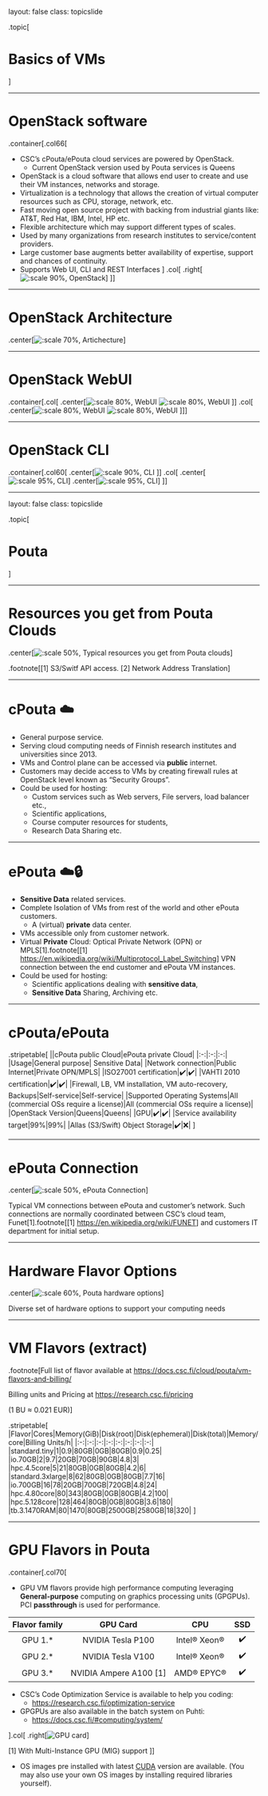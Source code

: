 layout: false
class: topicslide

.topic[

# Basics of VMs

]

---

# OpenStack software

.container[.col66[

* CSC’s cPouta/ePouta cloud services are powered by OpenStack.
  * Current OpenStack version used by Pouta services is Queens
* OpenStack is a cloud software that allows end user to create  and use their VM instances, networks and storage.
* Virtualization is a technology that allows the creation of virtual computer resources such as CPU, storage, network, etc.
* Fast moving open source project with backing from industrial giants like: AT&T, Red Hat, IBM, Intel, HP etc.
* Flexible architecture which may support different types of scales.
* Used by many organizations from research institutes to service/content providers.
* Large customer base augments better availability of expertise, support and chances of continuity.
* Supports Web UI, CLI and REST Interfaces
]
.col[
.right[![:scale 90%, OpenStack](/csc-cloud/img/openStack.png)]
]]

---

# OpenStack Architecture

.center[![:scale 70%, Artichecture](/csc-cloud/img/artichecture.png)]

---

# OpenStack WebUI

.container[.col[
.center[![:scale 80%, WebUI](/csc-cloud/img/webui1.png)
![:scale 80%, WebUI](/csc-cloud/img/webui2.png)
]]
.col[
.center[![:scale 80%, WebUI](/csc-cloud/img/webui3.png)
![:scale 80%, WebUI](/csc-cloud/img/webui4.png)
]]]

---

# OpenStack CLI

.container[.col60[
.center[![:scale 90%, CLI](/csc-cloud/img/cli2.png)
]]
.col[
.center[![:scale 95%, CLI](/csc-cloud/img/cli3.png)]
.center[![:scale 95%, CLI](/csc-cloud/img/cli1.png)]
]]

---
layout: false
class: topicslide

.topic[

# Pouta

]

---

# Resources you get from Pouta Clouds

.center[![:scale 50%, Typical resources you get from Pouta clouds](/csc-cloud/img/typical_Resources_You_get_from_Pouta_Clouds.drawio.png)]


.footnote[\[1\] S3/Switf API access. \[2\] Network Address Translation]

---

# cPouta ☁️

* General purpose service.
* Serving cloud computing needs of Finnish research institutes and universities since 2013.
* VMs and Control plane can be accessed via **public** internet.
* Customers may decide access to VMs by creating firewall rules at OpenStack level known as “Security Groups”.
* Could be used for hosting:
  * Custom services such as Web servers, File servers, load balancer etc.,
  * Scientific applications,
  * Course computer resources for students,
  * Research Data Sharing etc.

---

# ePouta ☁️🔒

* **Sensitive Data** related services.
* Complete Isolation of VMs from rest of the world and other ePouta customers.
  * A (virtual) **private** data center.
* VMs accessible only from customer network.
* Virtual **Private** Cloud: Optical Private Network (OPN) or MPLS[1].footnote[[1] <https://en.wikipedia.org/wiki/Multiprotocol_Label_Switching>] VPN connection between the end customer and ePouta VM instances.
* Could be used for hosting:
  * Scientific applications dealing with **sensitive data**,
  * **Sensitive Data** Sharing, Archiving etc.

---

# cPouta/ePouta

.stripetable[
||cPouta public Cloud|ePouta private Cloud|
|:-:|:-:|:-:|
|Usage|General purpose| Sensitive Data|
|Network connection|Public Internet|Private OPN/MPLS|
|ISO27001 certification|✔️|✔️|
|VAHTI 2010 certification|✔️|✔️|
|Firewall, LB, VM installation, VM auto-recovery, Backups|Self-service|Self-service|
|Supported Operating Systems|All (commercial OSs require a license)|All (commercial OSs require a license)|
|OpenStack Version|Queens|Queens|
|GPU|✔️|✔️|
|Service availability target|99%|99%|
|Allas (S3/Swift) Object Storage|✔️|❌|
]

---

# ePouta Connection

.center[![:scale 50%, ePouta Connection](/csc-cloud/img/epouta_connection.png)]

Typical VM connections between ePouta and customer’s network. Such connections are normally coordinated between CSC’s cloud team, Funet[1].footnote[[1] <https://en.wikipedia.org/wiki/FUNET>] and customers IT department for initial setup.


---

# Hardware Flavor Options

.center[![:scale 60%, Pouta hardware options](/csc-cloud/img/pouta_hardware_options.drawio.svg)]

Diverse set of hardware options to support your computing needs

---


# VM Flavors (extract)

.footnote[Full list of flavor available at <https://docs.csc.fi/cloud/pouta/vm-flavors-and-billing/>

Billing units and Pricing at <https://research.csc.fi/pricing>

(1 BU ≈ 0.021 EUR)]

.stripetable[
|Flavor|Cores|Memory(GiB)|Disk(root)|Disk(ephemeral)|Disk(total)|Memory/core|Billing Units/h|
|:-:|:-:|:-:|:-:|:-:|:-:|:-:|:-:|
|standard.tiny|1|0.9|80GB|0GB|80GB|0.9|0.25|
|io.70GB|2|9.7|20GB|70GB|90GB|4.8|3|
|hpc.4.5core|5|21|80GB|0GB|80GB|4.2|6|
|standard.3xlarge|8|62|80GB|0GB|80GB|7.7|16|
|io.700GB|16|78|20GB|700GB|720GB|4.8|24|
|hpc.4.80core|80|343|80GB|0GB|80GB|4.2|100|
|hpc.5.128core|128|464|80GB|0GB|80GB|3.6|180|
|tb.3.1470RAM|80|1470|80GB|2500GB|2580GB|18|320|
]

---

# GPU Flavors in Pouta

.container[.col70[

* GPU VM flavors provide high performance computing leveraging **General-purpose** computing on graphics processing units (GPGPUs). PCI **passthrough** is used for performance.

|Flavor family|GPU Card|CPU|SSD|
|:-:|:-:|:-:|:-:|
|GPU 1.*|NVIDIA Tesla P100|Intel®️ Xeon®️|✔️|
|GPU 2.*|NVIDIA Tesla V100|Intel®️ Xeon®️|✔️|
|GPU 3.*|NVIDIA Ampere A100 [1]|AMD®️ EPYC®️|✔️|

* CSC’s Code Optimization Service is available to help you coding:
  * <https://research.csc.fi/optimization-service>
* GPGPUs are also available in the batch system on Puhti:
  * <https://docs.csc.fi/#computing/system/>

].col[
.right[![GPU card](/csc-cloud/img/gpu.drawio.svg)]

\[1\] With Multi-Instance GPU (MIG) support
]]

* OS images pre installed with latest [CUDA](<https://en.wikipedia.org/wiki/CUDA>) version are available. (You may also use your own OS images by installing required libraries yourself).
